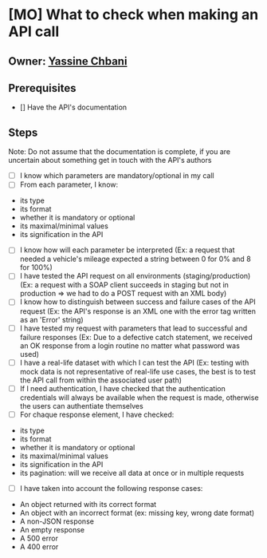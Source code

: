 # [MO] What to check when making an API call

## Owner: [Yassine Chbani](https://www.github.com/yassinecc)

## Prerequisites

* [] Have the API's documentation

## Steps

Note: Do not assume that the documentation is complete, if you are uncertain about something get in touch with the API's authors

* [ ] I know which parameters are mandatory/optional in my call
* [ ] From each parameter, I know:

- its type
- its format
- whether it is mandatory or optional
- its maximal/minimal values
- its signification in the API

* [ ] I know how will each parameter be interpreted (Ex: a request that needed a vehicle's mileage expected a string between 0 for 0% and 8 for 100%)
* [ ] I have tested the API request on all environments (staging/production) (Ex: a request with a SOAP client succeeds in  staging but not in production => we had to do a POST request with an XML body)
* [ ] I know how to distinguish between success and failure cases of the API request (Ex: the API's response is an XML one with the error tag written as an 'Error' string)
* [ ] I have tested my request with parameters that lead to successful and failure responses (Ex: Due to a defective catch statement, we received an OK response from a login routine no matter what password was used)
* [ ] I have a real-life dataset with which I can test the API (Ex: testing with mock data is not representative of real-life use cases, the best is to test the API call from within the associated user path)
* [ ] If I need authentication, I have checked that the authentication credentials will always be available when the request is made, otherwise the users can authentiate themselves
* [ ] For chaque response element, I have checked:

- its type
- its format
- whether it is mandatory or optional
- its maximal/minimal values
- its signification in the API
- its pagination: will we receive all data at once or in multiple requests

* [ ] I have taken into account the following response cases:

- An object returned with its correct format
- An object with an incorrect format (ex: missing key, wrong date format)
- A non-JSON response
- An empty response
- A 500 error
- A 400 error
